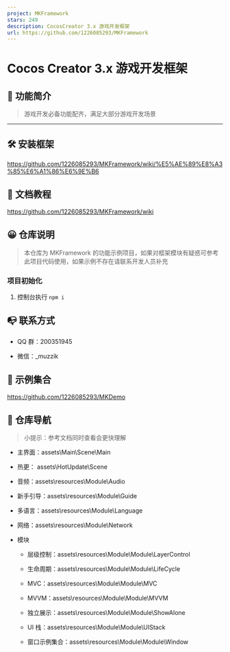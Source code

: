 ```yaml
---
project: MKFramework
stars: 249
description: CocosCreator 3.x 游戏开发框架
url: https://github.com/1226085293/MKFramework
---
```


Cocos Creator 3.x 游戏开发框架
========================

📣 功能简介
-------

> 游戏开发必备功能配齐，满足大部分游戏开发场景

* * *

🛠️ 安装框架
--------

https://github.com/1226085293/MKFramework/wiki/%E5%AE%89%E8%A3%85%E6%A1%86%E6%9E%B6

📗 文档教程
-------

https://github.com/1226085293/MKFramework/wiki

😀 仓库说明
-------

> 本仓库为 MKFramework 的功能示例项目，如果对框架模块有疑惑可参考此项目代码使用，如果示例不存在请联系开发人员补充

### 项目初始化

1.  控制台执行 `npm i`

📭 联系方式
-------

-   QQ 群：200351945
    
-   微信：\_muzzik
    

🧩 示例集合
-------

https://github.com/1226085293/MKDemo

🚩 仓库导航
-------

> 小提示：参考文档同时查看会更快理解

-   主界面：assets\\Main\\Scene\\Main
    
-   热更： assets\\HotUpdate\\Scene
    
-   音频：assets\\resources\\Module\\Audio
    
-   新手引导：assets\\resources\\Module\\Guide
    
-   多语言：assets\\resources\\Module\\Language
    
-   网络：assets\\resources\\Module\\Network
    
-   模块
    
    -   层级控制：assets\\resources\\Module\\Module\\LayerControl
        
    -   生命周期：assets\\resources\\Module\\Module\\LifeCycle
        
    -   MVC：assets\\resources\\Module\\Module\\MVC
        
    -   MVVM：assets\\resources\\Module\\Module\\MVVM
        
    -   独立展示：assets\\resources\\Module\\Module\\ShowAlone
        
    -   UI 栈：assets\\resources\\Module\\Module\\UIStack
        
    -   窗口示例集合：assets\\resources\\Module\\Module\\Window
